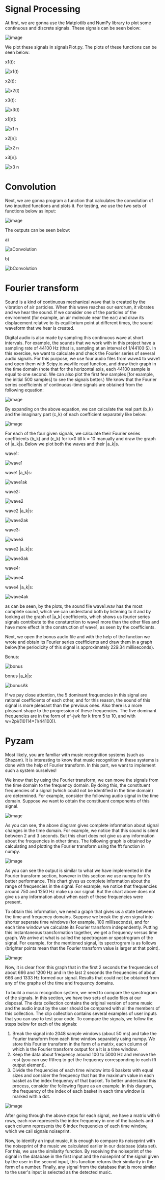 # Signal Processing

At first, we are gonna use the Matplotlib and NumPy library to plot some continuous and discrete signals. These signals can be seen below:

![image](https://github.com/MahdiTheGreat/SignalProcessing/assets/47212121/f750baf6-d86c-4664-a2f4-87a7612631ce)

We plot these signals in signalsPlot.py. The plots of these functions can be seen below:

x1(t):

![x1(t)](https://github.com/MahdiTheGreat/SignalProcessing/assets/47212121/903b1b03-eb16-406e-bce1-64bd4b7eebdc)

x2(t):

![x2(t)](https://github.com/MahdiTheGreat/SignalProcessing/assets/47212121/e8f18126-0fe3-4e50-9263-ef6b8c858905)

x3(t):

![x3(t)](https://github.com/MahdiTheGreat/SignalProcessing/assets/47212121/4118772b-8e7e-4bba-8d01-5e92950d01f8)

x1[n]:

![x1 n](https://github.com/MahdiTheGreat/SignalProcessing/assets/47212121/4d698e9b-2db3-4a57-8bc7-60c657c2e8fe)

x2[n]:

![x2 n](https://github.com/MahdiTheGreat/SignalProcessing/assets/47212121/7487dc4d-201a-45c9-bd49-83018e55da85)

x3[n]:

![x3 n](https://github.com/MahdiTheGreat/SignalProcessing/assets/47212121/4360af03-7fc4-4582-85f0-eb7bd5fc7a25)

# Convolution
Next, we are gonna program a function that calculates the convolution of two inputted  functions and plots it. For testing, we use the two sets of functions below as input:

![image](https://github.com/MahdiTheGreat/SignalProcessing/assets/47212121/d1b8fcc7-88a9-4cf9-9f3a-eeb682f513b7)

The outputs can be seen below:

a)

![aConvolution](https://github.com/MahdiTheGreat/SignalProcessing/assets/47212121/d479d5ed-170b-4f5a-8651-7e4bf568f7f0)

b)

![bConvolution](https://github.com/MahdiTheGreat/SignalProcessing/assets/47212121/83491b0c-4b38-450f-ab10-80b836c58c4f)

# Fourier transform

Sound is a kind of continuous mechanical wave that is created by the vibration of air particles. When this wave reaches our eardrum, it vibrates and we hear the sound. If we consider one of the particles of the environment (for example, an air molecule near the ear) and draw its displacement relative to its equilibrium point at different times, the sound waveform that we hear is created.

Digital audio is also made by sampling this continuous wave at short intervals. For example, the sounds that we work with in this project have a sampling rate of 44100 Hz (that is, sampling at an interval of 1/44100 S).
In this exercise, we want to calculate and check the Fourier series of several audio signals. For this purpose, we use four audio files from wave4 to wave1 and open them with Scipy.io.wavfile read function, and draw their graph in the time domain (note that for the horizontal axis, each 44100 sample is equal to one second. We can also plot the first few samples [for example, the initial 500 samples] to see the signals better.)
We know that the Fourier series coefficients of continuous-time signals are obtained from the following equation:

![image](https://github.com/MahdiTheGreat/FourierTransform/assets/47212121/a4784cb3-731b-4dfb-8253-c6a02b725f3f)

By expanding on the above equation, we can calculate the real part (b_k) and the imaginary part (c_k) of each coefficient separately like below:

![image](https://github.com/MahdiTheGreat/FourierTransform/assets/47212121/5c46621a-ebe4-44fe-99ab-897e05777b88)

For each of the four given signals, we calculate their Fourier series coefficients (b_k) and (c_k) for k=0 till k = 10 manually and draw the graph of |a_k|s. Below we plot both the waves and their |a_k|s.

wave1:

![wave1](https://github.com/MahdiTheGreat/SignalProcessing/assets/47212121/9c26f726-bbc8-4629-9c5c-45bc9985433a)

wave1 |a_k|s:

![wave1ak](https://github.com/MahdiTheGreat/SignalProcessing/assets/47212121/c2f06f9c-115a-4a03-99d1-b84adf56e5c2)

wave2:

![wave2](https://github.com/MahdiTheGreat/SignalProcessing/assets/47212121/ad8aad7a-beb1-4c75-bae6-2add60444ba9)

wave2 |a_k|s:

![wave2ak](https://github.com/MahdiTheGreat/SignalProcessing/assets/47212121/8df1fb3c-2698-44ce-a016-002fe1200119)

wave3:

![wave3](https://github.com/MahdiTheGreat/SignalProcessing/assets/47212121/1c46bc1c-6be1-4304-95fa-9594b9c4adab)

wave3 |a_k|s:

![wave3ak](https://github.com/MahdiTheGreat/SignalProcessing/assets/47212121/33ee9444-b585-479b-a2e8-afdf4a63c3e6)

wave4:

![wave4](https://github.com/MahdiTheGreat/SignalProcessing/assets/47212121/3268fce5-fe70-45bb-8eaa-eca2607e3a20)

wave4 |a_k|s:

![wave4ak](https://github.com/MahdiTheGreat/SignalProcessing/assets/47212121/0095c1c9-38c8-4f4e-ac28-4cd43de76c78)

as can be seen, by the plots, the sound file wave1.wav has the most complete sound, which we can understand both by listening to it and by looking at the graph of |a_k| coefficients, which shows us fourier series signals contribute to the consturction to wave1 more than the other files and have more effect in the construction of wave1, as seen by the coefficients.

Next, we open the bonus audio file and with the help of the function we wrote and obtain its Fourier series coefficients and draw them in a graph below(the periodicity of this signal is approximately 229.34 milliseconds).

Bonus:

![bonus](https://github.com/MahdiTheGreat/SignalProcessing/assets/47212121/ed0ef527-c85d-49e5-807a-c25b95ae2291)

bonus |a_k|s:

![bonusAk](https://github.com/MahdiTheGreat/SignalProcessing/assets/47212121/713979b9-1403-41dc-9ba0-aaef2897db48)

If we pay close attention, the 5 dominant frequencies in this signal are rational coefficients of each other, and for this reason, the sound of this signal is more pleasant than the previous ones. Also there is a more pleasant shape to the progression of these frequencies. The five dominant frequencies are in the form of e^-jwk for k from 5 to 10, and with w=2pi/(10114×(1/44100)).

# Pyzam

Most likely, you are familiar with music recognition systems (such as Shazam). It is interesting to know that music recognition in these systems is done with the help of Fourier transform. In this part, we want to implement such a system ourselves!

We know that by using the Fourier transform, we can move the signals from the time domain to the frequency domain. By doing this, the constituent frequencies of a signal (which could not be identified in the time domain) are determined. For example, consider the following audio signal in the time domain. Suppose we want to obtain the constituent components of this signal.

![image](https://github.com/MahdiTheGreat/SignalProcessing/assets/47212121/4ecf9182-8b32-4d35-b82f-15813f04cf4f)

As you can see, the above diagram gives complete information about signal changes in the time domain. For example, we notice that this sound is silent between 2 and 3 seconds. But this chart does not give us any information about the frequencies in other times. The following graph is obtained by calculating and plotting the Fourier transform using the fft function in numpy.

![image](https://github.com/MahdiTheGreat/SignalProcessing/assets/47212121/7c152e80-28c4-4f3b-8511-455ed14c192c)

As you can see the output is similar to what we have implemented in the Fourier transform section, however in this section we use numpy for it's better performance. This chart gives us complete information about the range of frequencies in the signal. For example, we notice that frequencies around 750 and 1250 Hz make up our signal. But the chart above does not give us any information about when each of these frequencies were present.

To obtain this information, we need a graph that gives us a state between the time and frequency domains. Suppose we break the given signal into shorter seperate time windows (for example, 100 milliseconds), and for each time window we calculate its Fourier transform independently. Putting this instantaneous transformation together, we get a frequency versus time graph. We arrive at what is called the spectrogram or spectrogram of the signal. For example, for the mentioned signal, its spectrogram is as follows (brighter points mean that the Fourier transform value is larger at that point).

![image](https://github.com/MahdiTheGreat/SignalProcessing/assets/47212121/5300940d-eb56-4b97-a9db-a1a89488d129)

Now, it is clear from this graph that in the first 2 seconds the frequencies of about 666 and 1200 Hz and in the last 2 seconds the frequencies of about 666 and 1333 Hz formed our signal. Results that could not be obtained from any of the graphs of the time and frequency domains.

To build a music recognition system, we need to compare the spectrogram of the signals. In this section, we have two sets of audio files at our disposal. The data collection contains the original version of some music and the audio input by the user should be compared with all the members of this collection. The clip collection contains several examples of user inputs that you can use to test your code. To compare the signals, we follow the steps below for each of the signals:

1. Break the signal into 2048 sample windows (about 50 ms) and take the Fourier transform from each time window separately using numpy. We store this Fourier transform in the form of a matrix, each column of which is the Fourier transform output for a It is a time window.
2. Keep the data about frequency around 100 to 5000 Hz and remove the rest (you can use fftfreq to get the frequency corresponding to each fft output element).
3. Divide the frequencies of each time window into 6 baskets with equal sizes and consider the frequency that has the maximum value in each basket as the index frequency of that basket. To better understand this process, consider the following figure as an example. In this diagram, the frequency of the index of each basket in each time window is marked with a dot.

![image](https://github.com/MahdiTheGreat/SignalProcessing/assets/47212121/fd08c466-9193-4b74-b65c-e26047e8831c)

After going through the above steps for each signal, we have a matrix with 6 rows, each row represents the index frequency in one of the baskets and each column represents the 6 index frequencies of each time window, which we call signals noiseprint.

Now, to identify an input music, it is enough to compare its noiseprint with the noiseprint of the music we calculated earlier in our database (data set). For this, we use the similarity function. By receiving the noiseprint of the signal in the database in the first input and the noiseprint of the signal given by the user in the second input, this function returns their similarity in the form of a number. Finally, any signal from the database that is more similar to the user's input is selected as the detected music.












